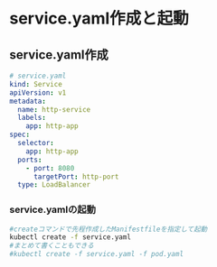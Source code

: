 # service.yaml作成と起動

## service.yaml作成

```yaml
# service.yaml
kind: Service
apiVersion: v1
metadata:
  name: http-service
  labels:
    app: http-app
spec:
  selector:
    app: http-app
  ports:
    - port: 8080
      targetPort: http-port
  type: LoadBalancer
```

### service.yamlの起動

```bash
#createコマンドで先程作成したManifestfileを指定して起動
kubectl create -f service.yaml
#まとめて書くこともできる
#kubectl create -f service.yaml -f pod.yaml
```
